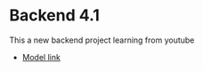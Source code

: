# Backend 4.1

This a new backend project learning from youtube

- [Model link ](https://app.eraser.io/workspace/YtPqZ1VogxGy1jzIDkzj)